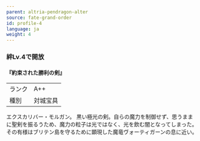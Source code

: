 ```yaml
---
parent: altria-pendragon-alter
source: fate-grand-order
id: profile-4
language: ja
weight: 4
---
```


### 絆Lv.4で開放

#### 『約束された勝利の剣』

<table>
  <tr><td>ランク</td><td>A++</td></tr>
  <tr><td>種別</td><td>対城宝具</td></tr>
</table>

エクスカリバー・モルガン。
黒い極光の剣。自らの魔力を制御せず、思うままに聖剣を振るうため、魔力の粒子は光ではなく、光を飲む闇となってしまった。
その有様はブリテン島を守るために顕現した魔竜ヴォーティガーンの息に近い。
